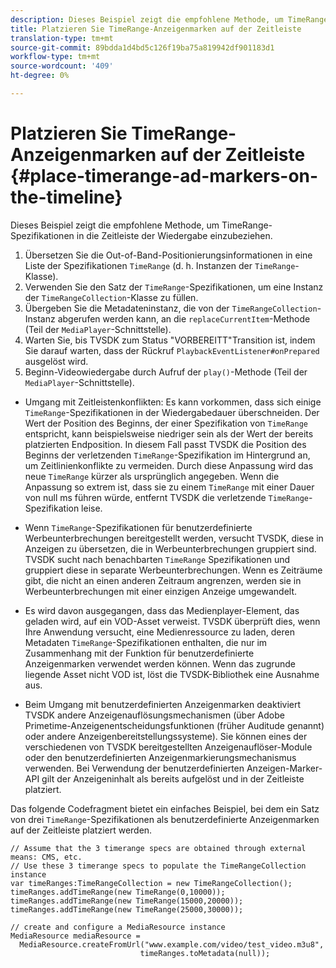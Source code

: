 ```yaml
---
description: Dieses Beispiel zeigt die empfohlene Methode, um TimeRange-Spezifikationen in die Zeitleiste der Wiedergabe einzubeziehen.
title: Platzieren Sie TimeRange-Anzeigenmarken auf der Zeitleiste
translation-type: tm+mt
source-git-commit: 89bdda1d4bd5c126f19ba75a819942df901183d1
workflow-type: tm+mt
source-wordcount: '409'
ht-degree: 0%

---
```



# Platzieren Sie TimeRange-Anzeigenmarken auf der Zeitleiste {#place-timerange-ad-markers-on-the-timeline}

Dieses Beispiel zeigt die empfohlene Methode, um TimeRange-Spezifikationen in die Zeitleiste der Wiedergabe einzubeziehen.

1. Übersetzen Sie die Out-of-Band-Positionierungsinformationen in eine Liste der Spezifikationen `TimeRange` (d. h. Instanzen der `TimeRange`-Klasse).
1. Verwenden Sie den Satz der `TimeRange`-Spezifikationen, um eine Instanz der `TimeRangeCollection`-Klasse zu füllen.
1. Übergeben Sie die Metadateninstanz, die von der `TimeRangeCollection`-Instanz abgerufen werden kann, an die `replaceCurrentItem`-Methode (Teil der `MediaPlayer`-Schnittstelle).
1. Warten Sie, bis TVSDK zum Status &quot;VORBEREITT&quot;Transition ist, indem Sie darauf warten, dass der Rückruf `PlaybackEventListener#onPrepared` ausgelöst wird.
1. Beginn-Videowiedergabe durch Aufruf der `play()`-Methode (Teil der `MediaPlayer`-Schnittstelle).

* Umgang mit Zeitleistenkonflikten: Es kann vorkommen, dass sich einige `TimeRange`-Spezifikationen in der Wiedergabedauer überschneiden. Der Wert der Position des Beginns, der einer Spezifikation von `TimeRange` entspricht, kann beispielsweise niedriger sein als der Wert der bereits platzierten Endposition. In diesem Fall passt TVSDK die Position des Beginns der verletzenden `TimeRange`-Spezifikation im Hintergrund an, um Zeitlinienkonflikte zu vermeiden. Durch diese Anpassung wird das neue `TimeRange` kürzer als ursprünglich angegeben. Wenn die Anpassung so extrem ist, dass sie zu einem `TimeRange` mit einer Dauer von null ms führen würde, entfernt TVSDK die verletzende `TimeRange`-Spezifikation leise.

* Wenn `TimeRange`-Spezifikationen für benutzerdefinierte Werbeunterbrechungen bereitgestellt werden, versucht TVSDK, diese in Anzeigen zu übersetzen, die in Werbeunterbrechungen gruppiert sind. TVSDK sucht nach benachbarten `TimeRange` Spezifikationen und gruppiert diese in separate Werbeunterbrechungen. Wenn es Zeiträume gibt, die nicht an einen anderen Zeitraum angrenzen, werden sie in Werbeunterbrechungen mit einer einzigen Anzeige umgewandelt.

* Es wird davon ausgegangen, dass das Medienplayer-Element, das geladen wird, auf ein VOD-Asset verweist. TVSDK überprüft dies, wenn Ihre Anwendung versucht, eine Medienressource zu laden, deren Metadaten `TimeRange`-Spezifikationen enthalten, die nur im Zusammenhang mit der Funktion für benutzerdefinierte Anzeigenmarken verwendet werden können. Wenn das zugrunde liegende Asset nicht VOD ist, löst die TVSDK-Bibliothek eine Ausnahme aus.

* Beim Umgang mit benutzerdefinierten Anzeigenmarken deaktiviert TVSDK andere Anzeigenauflösungsmechanismen (über Adobe Primetime-Anzeigenentscheidungsfunktionen (früher Auditude genannt) oder andere Anzeigenbereitstellungssysteme). Sie können eines der verschiedenen von TVSDK bereitgestellten Anzeigenauflöser-Module oder den benutzerdefinierten Anzeigenmarkierungsmechanismus verwenden. Bei Verwendung der benutzerdefinierten Anzeigen-Marker-API gilt der Anzeigeninhalt als bereits aufgelöst und in der Zeitleiste platziert.

<!--<a id="example_639BD1B66CE74F3DB65ED06CAD23EB09"></a>-->

Das folgende Codefragment bietet ein einfaches Beispiel, bei dem ein Satz von drei `TimeRange`-Spezifikationen als benutzerdefinierte Anzeigenmarken auf der Zeitleiste platziert werden.

```
// Assume that the 3 timerange specs are obtained through external means: CMS, etc. 
// Use these 3 timerange specs to populate the TimeRangeCollection instance 
var timeRanges:TimeRangeCollection = new TimeRangeCollection(); 
timeRanges.addTimeRange(new TimeRange(0,10000)); 
timeRanges.addTimeRange(new TimeRange(15000,20000)); 
timeRanges.addTimeRange(new TimeRange(25000,30000)); 
  
// create and configure a MediaResource instance 
MediaResource mediaResource =  
  MediaResource.createFromUrl("www.example.com/video/test_video.m3u8",  
                             timeRanges.toMetadata(null));
```
